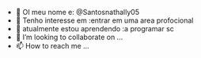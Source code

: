 - 👋 OI meu nome e: @Santosnathally05
- 👀 Tenho interesse em :entrar em uma area profocional 
- 🌱 atualmente estou aprendendo :a programar sc
- 💞️ I’m looking to collaborate on ...
- 📫 How to reach me ...

<!---
Santosnathally05/Santosnathally05 is a ✨ special ✨ repository because its `README.md` (this file) appears on your GitHub profile.
You can click the Preview link to take a look at your changes.
--->
